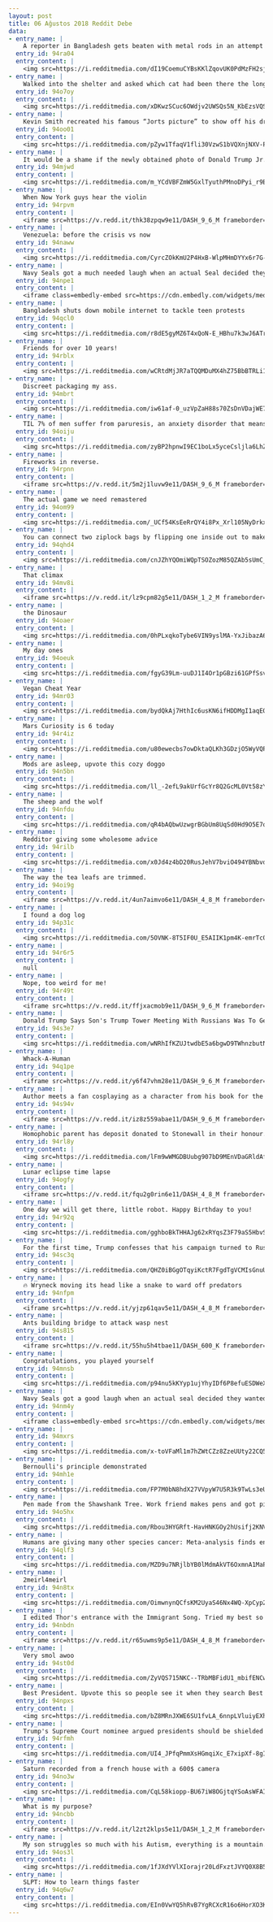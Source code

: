```yaml
---
layout: post
title: 06 Ağustos 2018 Reddit Debe
data:
- entry_name: |
    A reporter in Bangladesh gets beaten with metal rods in an attempt to destroy his camera. This picture was taken within the last hour.
  entry_id: 94ra04
  entry_content: |
    <img src=https://i.redditmedia.com/dI19CoemuCYBsKKlZqovUK0PdMzFH2sjTugJOZ7F-Rw.jpg?s=0d0da89d5bdb1958670e9ccb3e4b30b9 frameborder=0>
- entry_name: |
    Walked into the shelter and asked which cat had been there the longest... came home with a deaf, toothless senior lovebug. Reddit, meet Cali!
  entry_id: 94o7oy
  entry_content: |
    <img src=https://i.redditmedia.com/xDKwzSCuc6OWdjv2UWSQs5N_KbEzsVQSskSxcDdVMZs.jpg?s=3d77c35a6123ff128772c8f9527d856e frameborder=0>
- entry_name: |
    Kevin Smith recreated his famous “Jorts picture” to show off his dramatic weight loss after his heart attack.
  entry_id: 94oo01
  entry_content: |
    <img src=https://i.redditmedia.com/pZyw1TfaqV1fli30VzwS1bVQXnjNXV-PZUfJzVDITZc.jpg?s=1898a04c99926510367a08e8edec764f frameborder=0>
- entry_name: |
    It would be a shame if the newly obtained photo of Donald Trump Jr. with a Russian spy became his top search result.
  entry_id: 94mjwd
  entry_content: |
    <img src=https://i.redditmedia.com/m_YCdVBFZmW5GxlTyuthPMnoDPyi_r9B9AcaGWQMkhw.jpg?s=78c5e3cdad8d50a117f0c1fd42cd1ec7 frameborder=0>
- entry_name: |
    When Now York guys hear the violin
  entry_id: 94rpvm
  entry_content: |
    <iframe src=https://v.redd.it/thk38zpqw9e11/DASH_9_6_M frameborder=0></iframe>
- entry_name: |
    Venezuela: before the crisis vs now
  entry_id: 94naww
  entry_content: |
    <img src=https://i.redditmedia.com/CyrcZOkKmU2P4HxB-WlpMHmDYYx6r7G-6xW3V7qjVTo.jpg?s=6386b5ce9edd044de9870b8dbfe98f92 frameborder=0>
- entry_name: |
    Navy Seals got a much needed laugh when an actual Seal decided they wanted to train with them!
  entry_id: 94npe1
  entry_content: |
    <iframe class=embedly-embed src=https://cdn.embedly.com/widgets/media.html?src=https%3A%2F%2Fgfycat.com%2Fifr%2FCleverGraveAdeliepenguin&url=https%3A%2F%2Fgfycat.com%2FCleverGraveAdeliepenguin&image=https%3A%2F%2Fthumbs.gfycat.com%2FCleverGraveAdeliepenguin-size_restricted.gif&key=522baf40bd3911e08d854040d3dc5c07&type=text%2Fhtml&schema=gfycat width=600 height=600 scrolling=no frameborder=0 allow=autoplay; fullscreen allowfullscreen=true></iframe>
- entry_name: |
    Bangladesh shuts down mobile internet to tackle teen protests
  entry_id: 94qcl0
  entry_content: |
    <img src=https://i.redditmedia.com/r8dE5gyMZ6T4xQoN-E_HBhu7k3wJ6ATroEPXwiCTlqA.jpg?s=067c9d4ee8d9e1eb1f27ea2f2efabaf2 frameborder=0>
- entry_name: |
    Friends for over 10 years!
  entry_id: 94rblx
  entry_content: |
    <img src=https://i.redditmedia.com/wCRtdMjJR7aTQQMDuMX4hZ75BbBTRLi13iJo7wv7uLc.jpg?s=30ac657a3b2c29ee3ff69262f5f19bf6 frameborder=0>
- entry_name: |
    Discreet packaging my ass.
  entry_id: 94mbrt
  entry_content: |
    <img src=https://i.redditmedia.com/iw61af-0_uzVpZaH88s70ZsDnVDajWE7rhEpd4znH4I.jpg?s=458aa9737bcdb76f6c402469d83426e5 frameborder=0>
- entry_name: |
    TIL 7% of men suffer from paruresis, an anxiety disorder that means you can't pee if other people are in close proximity.
  entry_id: 94oiju
  entry_content: |
    <img src=https://i.redditmedia.com/zyBP2hpnwI9EC1boLx5yceCsljla6LhZWR9I65WJt00.jpg?s=a773416f4a935b5c0fc71624713b4e89 frameborder=0>
- entry_name: |
    Fireworks in reverse.
  entry_id: 94rpnn
  entry_content: |
    <iframe src=https://v.redd.it/5m2j1luvw9e11/DASH_9_6_M frameborder=0></iframe>
- entry_name: |
    The actual game we need remastered
  entry_id: 94om99
  entry_content: |
    <img src=https://i.redditmedia.com/_UCf54KsEeRrQY4i8Px_Xrl105NyDrkxW4gjsChKnSU.jpg?s=c3f67a9df94922e17348a06c2e4f3b9a frameborder=0>
- entry_name: |
    You can connect two ziplock bags by flipping one inside out to make a larger one
  entry_id: 94qhd4
  entry_content: |
    <img src=https://i.redditmedia.com/cnJZhYQOmiWQpTSOZozM85QZAb5sUmC_i65lpYrqU1w.jpg?s=9919401216a02ddfcdf605281c4816a3 frameborder=0>
- entry_name: |
    That climax
  entry_id: 94mv8i
  entry_content: |
    <iframe src=https://v.redd.it/lz9cpm82g5e11/DASH_1_2_M frameborder=0></iframe>
- entry_name: |
    the Dinosaur
  entry_id: 94oaer
  entry_content: |
    <img src=https://i.redditmedia.com/0hPLxqkoTybe6VIN9yslMA-YxJibazA6qyKi522qz-Y.png?s=1fa78794f68de3aa45e7a9323976eeb9 frameborder=0>
- entry_name: |
    My day ones
  entry_id: 94oeuk
  entry_content: |
    <img src=https://i.redditmedia.com/fgyG39Lm-uuDJ1I4Or1pGBzi61GPfSsvdJ_4CyzCWDY.jpg?s=9a91cbfaee80c900bb3f55d8f988a6e4 frameborder=0>
- entry_name: |
    Vegan Cheat Year
  entry_id: 94mr03
  entry_content: |
    <img src=https://i.redditmedia.com/bydQkAj7HthIc6usKN6ifHDDMgI1aqEQ5FBmylLXo0U.png?s=c2b0adc8a1a98ecfb64f91cacf630a22 frameborder=0>
- entry_name: |
    Mars Curiosity is 6 today
  entry_id: 94r4iz
  entry_content: |
    <img src=https://i.redditmedia.com/u80ewecbs7owDktaQLKh3GDzjO5WyVQPD7bRWlMyIhc.jpg?s=40f87dbe9190f931ca5ce565bc60500b frameborder=0>
- entry_name: |
    Mods are asleep, upvote this cozy doggo
  entry_id: 94n5bn
  entry_content: |
    <img src=https://i.redditmedia.com/ll_-2efL9akUrfGcYr8Q2GcML0Vt58zYs8HjsbJjfT8.jpg?s=023f24f82b474816e8fb9cfd4c4b1f57 frameborder=0>
- entry_name: |
    The sheep and the wolf
  entry_id: 94nfdu
  entry_content: |
    <img src=https://i.redditmedia.com/qR4bAQbwUzwgrBGbUm8UqSd0Hd9O5E7oimkyuvE7XLw.png?s=23bbf86f32ba5136ba9a9b59abc42af5 frameborder=0>
- entry_name: |
    Redditor giving some wholesome advice
  entry_id: 94rilb
  entry_content: |
    <img src=https://i.redditmedia.com/x0Jd4z4bD20RusJehV7bviO494YBNbvdFtRFI0wmPiM.jpg?s=2f92f3d676241f656e167ed37f575dd0 frameborder=0>
- entry_name: |
    The way the tea leafs are trimmed.
  entry_id: 94oi9g
  entry_content: |
    <iframe src=https://v.redd.it/4un7aimvo6e11/DASH_4_8_M frameborder=0></iframe>
- entry_name: |
    I found a dog log
  entry_id: 94p31c
  entry_content: |
    <img src=https://i.redditmedia.com/5OVNK-8T5IF0U_E5AIIK1pm4K-emrTc03gM7iKLxxQU.jpg?s=582249007a60fbd2d588baa51035e583 frameborder=0>
- entry_name: |
  entry_id: 94r6r5
  entry_content: |
    null
- entry_name: |
    Nope, too weird for me!
  entry_id: 94r49t
  entry_content: |
    <iframe src=https://v.redd.it/ffjxacmob9e11/DASH_9_6_M frameborder=0></iframe>
- entry_name: |
    Donald Trump Says Son's Trump Tower Meeting With Russians Was To Get Clinton Dirt But 'Totally Legal'
  entry_id: 94s3e7
  entry_content: |
    <img src=https://i.redditmedia.com/wNRhIfKZUJtwdbE5a6bgwD9TWhnzbutNhKX3-KRrjV0.jpg?s=4f1985e0e22ec5ce3b7aea80199b48ab frameborder=0>
- entry_name: |
    Whack-A-Human
  entry_id: 94q1pe
  entry_content: |
    <iframe src=https://v.redd.it/y6f47vhm28e11/DASH_9_6_M frameborder=0></iframe>
- entry_name: |
    Author meets a fan cosplaying as a character from his book for the first time
  entry_id: 94s94v
  entry_content: |
    <iframe src=https://v.redd.it/iz8z559abae11/DASH_9_6_M frameborder=0></iframe>
- entry_name: |
    Homophobic parent has deposit donated to Stonewall in their honour.
  entry_id: 94rl8y
  entry_content: |
    <img src=https://i.redditmedia.com/lFm9wWMGDBUubg907bD9MEnVDaGRldAfuhLFGnW0eKI.jpg?s=ff1ffd6290aa0b1409a9671f3ee5dc1d frameborder=0>
- entry_name: |
    Lunar eclipse time lapse
  entry_id: 94ogfy
  entry_content: |
    <iframe src=https://v.redd.it/fqu2g0rin6e11/DASH_4_8_M frameborder=0></iframe>
- entry_name: |
    One day we will get there, little robot. Happy Birthday to you!
  entry_id: 94r92q
  entry_content: |
    <img src=https://i.redditmedia.com/gghboBkTHHAJg62xRYqsZ3F79aS5HbvSa2-CwjaeRCg.jpg?s=327d66b282b12bf4b7181964ccf4b680 frameborder=0>
- entry_name: |
    For the first time, Trump confesses that his campaign turned to Russia for help
  entry_id: 94sc3q
  entry_content: |
    <img src=https://i.redditmedia.com/QHZ0iBGgOTqyiKctR7FgdTgVCMIsGnuUTUE7E7BToqc.jpg?s=f542983821ff5e7d6418f069f80ee8be frameborder=0>
- entry_name: |
    🔥 Wryneck moving its head like a snake to ward off predators
  entry_id: 94nfpm
  entry_content: |
    <iframe src=https://v.redd.it/yjzp61qav5e11/DASH_4_8_M frameborder=0></iframe>
- entry_name: |
    Ants building bridge to attack wasp nest
  entry_id: 94s815
  entry_content: |
    <iframe src=https://v.redd.it/55hu5h4tbae11/DASH_600_K frameborder=0></iframe>
- entry_name: |
    Congratulations, you played yourself
  entry_id: 94mnsb
  entry_content: |
    <img src=https://i.redditmedia.com/p94nu5kKYyp1ujYhyIDf6P8efuESDWeXv1QrY7ximp0.jpg?s=2c547dfab82fc4493d89e194f585ad64 frameborder=0>
- entry_name: |
    Navy Seals got a good laugh when an actual seal decided they wanted to do training with them!
  entry_id: 94nm4y
  entry_content: |
    <iframe class=embedly-embed src=https://cdn.embedly.com/widgets/media.html?src=https%3A%2F%2Fgfycat.com%2Fifr%2FCleverGraveAdeliepenguin&url=https%3A%2F%2Fgfycat.com%2FCleverGraveAdeliepenguin&image=https%3A%2F%2Fthumbs.gfycat.com%2FCleverGraveAdeliepenguin-size_restricted.gif&key=522baf40bd3911e08d854040d3dc5c07&type=text%2Fhtml&schema=gfycat width=600 height=600 scrolling=no frameborder=0 allow=autoplay; fullscreen allowfullscreen=true></iframe>
- entry_name: |
  entry_id: 94mxrs
  entry_content: |
    <img src=https://i.redditmedia.com/x-toVFaMl1m7hZWtCZz8ZzeUUty22CQ56g-6jIQ4WjQ.jpg?s=2fd608514d6cec570811aad6d1bcc40e frameborder=0>
- entry_name: |
    Bernoulli's principle demonstrated
  entry_id: 94mh1e
  entry_content: |
    <img src=https://i.redditmedia.com/FP7M0bN8hdX27VVpyW7U5R3k9TwLs3eUHVScjbWworc.gif?fm=jpg&s=d920dfdda5905f380a53ee69b94c6af0 frameborder=0>
- entry_name: |
    Pen made from the Shawshank Tree. Work friend makes pens and got pieces of the tree from the ending of The Shawshank Redemption! I was very lucky to score one!
  entry_id: 94o5hx
  entry_content: |
    <img src=https://i.redditmedia.com/Rbou3HYGRft-HavHNKGOy2hUsifj2KNVmkTOBdb3jTA.jpg?s=9307f9314d574335b3738dd7e9b0ac27 frameborder=0>
- entry_name: |
    Humans are giving many other species cancer: Meta-analysis finds enough to classify Homo sapiens as an “oncogenic species”
  entry_id: 94qlf3
  entry_content: |
    <img src=https://i.redditmedia.com/MZD9u7NRjlbYB0lMdmAkVT6OxmnA1MaP5P_SGlnLJGk.jpg?s=98648a8644175b7cdb0612a3e6bdc4ff frameborder=0>
- entry_name: |
    2meirl4meirl
  entry_id: 94n8tx
  entry_content: |
    <img src=https://i.redditmedia.com/OimwnynQCfsKM2UyaS46Nx4WQ-XpCyp2Rd3iEDTNpd4.jpg?s=001131b357c45edcd53afba4b41c1a06 frameborder=0>
- entry_name: |
    I edited Thor's entrance with the Immigrant Song. Tried my best so the Avenger's theme doesn't overlap, and for the music to be in sync with the action.
  entry_id: 94nbdn
  entry_content: |
    <iframe src=https://v.redd.it/r65uwms9p5e11/DASH_4_8_M frameborder=0></iframe>
- entry_name: |
    Very smol awoo
  entry_id: 94st0d
  entry_content: |
    <img src=https://i.redditmedia.com/ZyVQS715NKC--TRbMBFidU1_mbifENCwiaqp6SmcPvk.jpg?s=c4a75d11d379d2b9fe71f836bdf789b9 frameborder=0>
- entry_name: |
    Best President. Upvote this so people see it when they search Best President
  entry_id: 94npxs
  entry_content: |
    <img src=https://i.redditmedia.com/bZ8MRnJXWE6SU1fvLA_6nnpLVluiyEXhC90Zab_Ym5w.jpg?s=193d8613a8adb694b827fbe2bff29dfa frameborder=0>
- entry_name: |
    Trump's Supreme Court nominee argued presidents should be shielded from all criminal probes — even questioning
  entry_id: 94rfmh
  entry_content: |
    <img src=https://i.redditmedia.com/UI4_JPfqPmmXsHGmqiXc_E7xipXf-8gItghARL_pW1c.jpg?s=5b31793e90ff3b8a68cc396b0346fb71 frameborder=0>
- entry_name: |
    Saturn recorded from a french house with a 600$ camera
  entry_id: 94no3w
  entry_content: |
    <img src=https://i.redditmedia.com/CqL58kiopp-BU67iW8OGjtqYSoAsWFAIE87gHvWT2Vg.gif?fm=jpg&s=b15ab430ca011aac32826f5228747285 frameborder=0>
- entry_name: |
    What is my purpose?
  entry_id: 94ncbb
  entry_content: |
    <iframe src=https://v.redd.it/l2zt2klps5e11/DASH_1_2_M frameborder=0></iframe>
- entry_name: |
    My son struggles so much with his Autism, everything is a mountain. Mowing our lawn gives him confidence and self worth. His smile is this huge until he finishes.
  entry_id: 94os3l
  entry_content: |
    <img src=https://i.redditmedia.com/1fJXdYVlXIorajr20LdFxztJVYQ0X8B5RM5FG_fuLQ8.jpg?s=0f4a32ae4f41888006e83bcde6204d04 frameborder=0>
- entry_name: |
    SLPT: How to learn things faster
  entry_id: 94q6w7
  entry_content: |
    <img src=https://i.redditmedia.com/EIn0VwYQ5hRvB7YgRCXcR16o6HorXO3KJwLA8XO4-Po.jpg?s=91b95f5bec538dbf119dcc020f16d6b2 frameborder=0>
---
```

